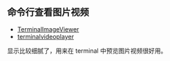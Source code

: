 ## 命令行查看图片视频

- [TerminalImageViewer](https://github.com/stefanhaustein/TerminalImageViewer)
- [terminalvideoplayer](https://github.com/TheRealOrange/terminalvideoplayer)

显示比较细腻了，用来在 terminal 中预览图片视频很好用。
